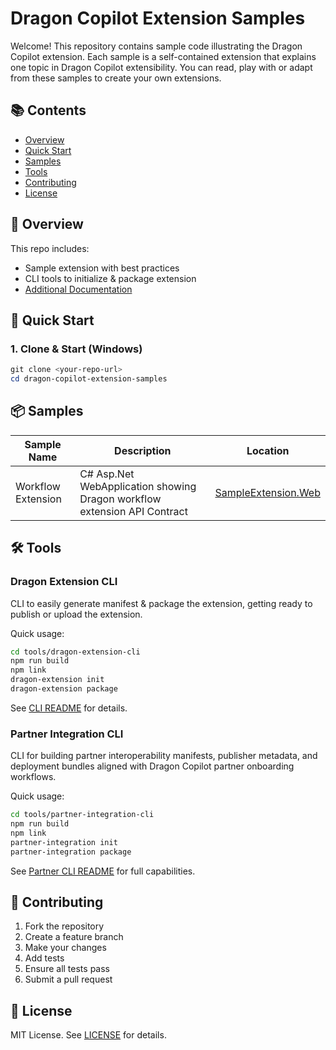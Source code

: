 #
# Dragon Copilot Extension Samples

Welcome! This repository contains sample code illustrating the Dragon Copilot extension. Each sample is a self-contained extension that explains one topic in Dragon Copilot extensibility. You can read, play with or adapt from these samples to create your own extensions.

## 📚 Contents

- [Overview](#-overview)
- [Quick Start](#-quick-start)
- [Samples](#-samples)
- [Tools](#️-tools)
- [Contributing](#-contributing)
- [License](#-license)

## 📝 Overview

This repo includes:

- Sample extension with best practices
- CLI tools to initialize & package extension
- [Additional Documentation](doc/)

## 🚀 Quick Start

### 1. Clone & Start (Windows)

```powershell
git clone <your-repo-url>
cd dragon-copilot-extension-samples
```

## 📦 Samples

| Sample Name  | Description  | Location |
|--------------|------------- |----------|
| Workflow Extension | C# Asp.Net WebApplication showing Dragon workflow extension API Contract | [SampleExtension.Web](./samples/DragonCopilot/Workflow/SampleExtension.Web/) |

## 🛠️ Tools

### Dragon Extension CLI

CLI to easily generate manifest & package the extension, getting ready to publish or upload the extension.

Quick usage:

```bash
cd tools/dragon-extension-cli
npm run build
npm link
dragon-extension init
dragon-extension package
```

See [CLI README](tools/dragon-extension-cli/README.md) for details.

### Partner Integration CLI

CLI for building partner interoperability manifests, publisher metadata, and deployment bundles aligned with Dragon Copilot partner onboarding workflows.

Quick usage:

```bash
cd tools/partner-integration-cli
npm run build
npm link
partner-integration init
partner-integration package
```

See [Partner CLI README](tools/partner-integration-cli/README.md) for full capabilities.

## 🤝 Contributing

1. Fork the repository
2. Create a feature branch
3. Make your changes
4. Add tests
5. Ensure all tests pass
6. Submit a pull request

## 📄 License

MIT License. See [LICENSE](LICENSE) for details.
